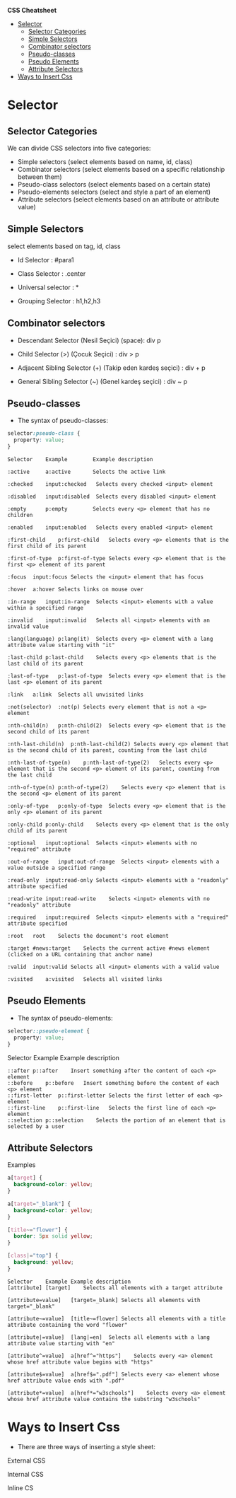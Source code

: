 **CSS Cheatsheet**

- [Selector](#selector)
  - [Selector Categories](#selector-categories)
  - [Simple Selectors](#simple-selectors)
  - [Combinator selectors](#combinator-selectors)
  - [Pseudo-classes](#pseudo-classes)
  - [Pseudo Elements](#pseudo-elements)
  - [Attribute Selectors](#attribute-selectors)
- [Ways to Insert Css](#ways-to-insert-css)


# Selector

## Selector Categories

We can divide CSS selectors into five categories:

* Simple selectors (select elements based on name, id, class)
* Combinator selectors (select elements based on a specific relationship between them) 
* Pseudo-class selectors (select elements based on a certain state)
* Pseudo-elements selectors (select and style a part of an element)
* Attribute selectors (select elements based on an attribute or attribute value)


## Simple Selectors

select elements based on tag, id, class 

* Id Selector :  #para1 

* Class Selector :  .center 

* Universal selector : *

* Grouping Selector : h1,h2,h3

## Combinator selectors  

* Descendant Selector (Nesil Seçici) (space): div p

* Child Selector (>) (Çocuk Seçici) : div > p

* Adjacent Sibling Selector (+) (Takip eden kardeş seçici) : div + p

* General Sibling Selector (~) (Genel kardeş seçici)  : div ~ p


## Pseudo-classes

* The syntax of pseudo-classes:

```css
selector:pseudo-class {
  property: value;
}
```


```text
Selector	Example	       Example description

:active	    a:active	   Selects the active link

:checked	input:checked	Selects every checked <input> element

:disabled	input:disabled	Selects every disabled <input> element

:empty	    p:empty	       Selects every <p> element that has no children

:enabled	input:enabled	Selects every enabled <input> element

:first-child	p:first-child	Selects every <p> elements that is the first child of its parent

:first-of-type	p:first-of-type	Selects every <p> element that is the first <p> element of its parent

:focus	input:focus	Selects the <input> element that has focus

:hover	a:hover	Selects links on mouse over

:in-range	input:in-range	Selects <input> elements with a value within a specified range

:invalid	input:invalid	Selects all <input> elements with an invalid value

:lang(language)	p:lang(it)	Selects every <p> element with a lang attribute value starting with "it"

:last-child	p:last-child	Selects every <p> elements that is the last child of its parent

:last-of-type	p:last-of-type	Selects every <p> element that is the last <p> element of its parent

:link	a:link	Selects all unvisited links

:not(selector)	:not(p)	Selects every element that is not a <p> element

:nth-child(n)	p:nth-child(2)	Selects every <p> element that is the second child of its parent

:nth-last-child(n)	p:nth-last-child(2)	Selects every <p> element that is the second child of its parent, counting from the last child

:nth-last-of-type(n)	p:nth-last-of-type(2)	Selects every <p> element that is the second <p> element of its parent, counting from the last child

:nth-of-type(n)	p:nth-of-type(2)	Selects every <p> element that is the second <p> element of its parent

:only-of-type	p:only-of-type	Selects every <p> element that is the only <p> element of its parent

:only-child	p:only-child	Selects every <p> element that is the only child of its parent

:optional	input:optional	Selects <input> elements with no "required" attribute

:out-of-range	input:out-of-range	Selects <input> elements with a value outside a specified range

:read-only	input:read-only	Selects <input> elements with a "readonly" attribute specified

:read-write	input:read-write	Selects <input> elements with no "readonly" attribute

:required	input:required	Selects <input> elements with a "required" attribute specified

:root	root	Selects the document's root element

:target	#news:target	Selects the current active #news element (clicked on a URL containing that anchor name)

:valid	input:valid	Selects all <input> elements with a valid value

:visited	a:visited	Selects all visited links

```


## Pseudo Elements

* The syntax of pseudo-elements:

```css
selector::pseudo-element {
  property: value;
}

```


Selector	Example	Example description


```text
::after	p::after	Insert something after the content of each <p> element
::before	p::before	Insert something before the content of each <p> element
::first-letter	p::first-letter	Selects the first letter of each <p> element
::first-line	p::first-line	Selects the first line of each <p> element
::selection	p::selection	Selects the portion of an element that is selected by a user

```

## Attribute Selectors

Examples


```css
a[target] {
  background-color: yellow;
}
```


```css
a[target="_blank"] {
  background-color: yellow;
}
```

```css
[title~="flower"] {
  border: 5px solid yellow;
}
```


```css
[class|="top"] {
  background: yellow;
}
```



```text
Selector	Example	Example description
[attribute]	[target]	Selects all elements with a target attribute

[attribute=value]	[target=_blank]	Selects all elements with target="_blank"

[attribute~=value]	[title~=flower]	Selects all elements with a title attribute containing the word "flower"

[attribute|=value]	[lang|=en]	Selects all elements with a lang attribute value starting with "en"

[attribute^=value]	a[href^="https"]	Selects every <a> element whose href attribute value begins with "https"

[attribute$=value]	a[href$=".pdf"]	Selects every <a> element whose href attribute value ends with ".pdf"

[attribute*=value]	a[href*="w3schools"]	Selects every <a> element whose href attribute value contains the substring "w3schools"
```


# Ways to Insert Css

* There are three ways of inserting a style sheet:

External CSS

Internal CSS

Inline CS